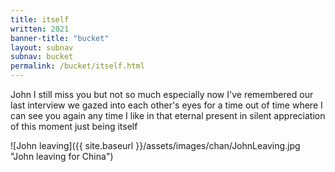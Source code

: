 ```yaml
---
title: itself
written: 2021
banner-title: "bucket" 
layout: subnav
subnav: bucket
permalink: /bucket/itself.html
---
```


<div class="poem">
John I still miss you  
but not so much  
especially now I've remembered  
our last interview  
we gazed into each other's eyes  
for a time out of time  
where I can see you again  
any time I like  
in that eternal present  
in silent appreciation  
of this moment  
just being itself
</div>


![John leaving]({{ site.baseurl }}/assets/images/chan/JohnLeaving.jpg "John leaving for China")
